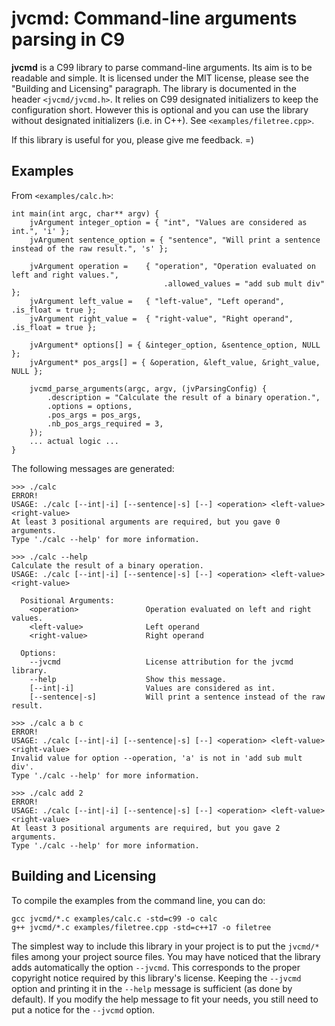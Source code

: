 # jvcmd: Command-line arguments parsing in C9

**jvcmd** is a C99 library to parse command-line arguments. Its aim is to be readable and simple.
It is licensed under the MIT license, please see the "Building and Licensing" paragraph.
The library is documented in the header `<jvcmd/jvcmd.h>`. 
It relies on C99 designated initializers to keep the configuration short.
However this is optional and you can use the library without designated initializers (i.e. in C++).
See `<examples/filetree.cpp>`.

If this library is useful for you, please give me feedback. =)

## Examples
From `<examples/calc.h>`:
```
int main(int argc, char** argv) {
    jvArgument integer_option = { "int", "Values are considered as int.", 'i' };
    jvArgument sentence_option = { "sentence", "Will print a sentence instead of the raw result.", 's' };

    jvArgument operation =    { "operation", "Operation evaluated on left and right values.",
                                  .allowed_values = "add sub mult div" };
    jvArgument left_value =   { "left-value", "Left operand",  .is_float = true };
    jvArgument right_value =  { "right-value", "Right operand", .is_float = true };

    jvArgument* options[] = { &integer_option, &sentence_option, NULL };
    jvArgument* pos_args[] = { &operation, &left_value, &right_value, NULL };

    jvcmd_parse_arguments(argc, argv, (jvParsingConfig) {
        .description = "Calculate the result of a binary operation.",
        .options = options,
        .pos_args = pos_args,
        .nb_pos_args_required = 3,
    });
    ... actual logic ...
}
```

The following messages are generated:
```
>>> ./calc
ERROR!
USAGE: ./calc [--int|-i] [--sentence|-s] [--] <operation> <left-value> <right-value> 
At least 3 positional arguments are required, but you gave 0 arguments.
Type './calc --help' for more information.

>>> ./calc --help
Calculate the result of a binary operation.
USAGE: ./calc [--int|-i] [--sentence|-s] [--] <operation> <left-value> <right-value> 

  Positional Arguments:
    <operation>               Operation evaluated on left and right values.
    <left-value>              Left operand
    <right-value>             Right operand

  Options:
    --jvcmd                   License attribution for the jvcmd library.
    --help                    Show this message.
    [--int|-i]                Values are considered as int.
    [--sentence|-s]           Will print a sentence instead of the raw result.

>>> ./calc a b c
ERROR!
USAGE: ./calc [--int|-i] [--sentence|-s] [--] <operation> <left-value> <right-value> 
Invalid value for option --operation, 'a' is not in 'add sub mult div'.
Type './calc --help' for more information.

>>> ./calc add 2 
ERROR!
USAGE: ./calc [--int|-i] [--sentence|-s] [--] <operation> <left-value> <right-value> 
At least 3 positional arguments are required, but you gave 2 arguments.
Type './calc --help' for more information.
```

## Building and Licensing

To compile the examples from the command line, you can do:
```
gcc jvcmd/*.c examples/calc.c -std=c99 -o calc
g++ jvcmd/*.c examples/filetree.cpp -std=c++17 -o filetree
```

The simplest way to include this library in your project is to put the `jvcmd/*` files among your project source files.
You may have noticed that the library adds automatically the option `--jvcmd`.
This corresponds to the proper copyright notice required by this library's license.
Keeping the `--jvcmd` option and printing it in the `--help` message is sufficient (as done by default).
If you modify the help message to fit your needs, you still need to put a notice for the `--jvcmd` option.


